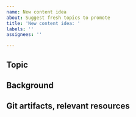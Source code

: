 ```yaml
---
name: New content idea
about: Suggest fresh topics to promote
title: 'New content idea: '
labels: ''
assignees: ''

---
```


## Topic

## Background

## Git artifacts, relevant resources
